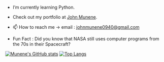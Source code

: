 




 - I’m currently learning Python.
 - Check out my portfolio at [John Munene](https://munene-portfolio.web.app/).
 
 - 📫 How to reach me -> email : johnmunene0940@gmail.com
 - Fun Fact : Did you know that NASA still uses computer programs from the 70s in their Spacecraft?
 
 
 
 
  [![Munene's GitHub stats](https://github-readme-stats.vercel.app/api?username=johnmunene&theme=radical&show_icons=true)](https://github.com/anuraghazra/github-readme-stats)
  [![Top Langs](https://github-readme-stats.vercel.app/api/top-langs/?username=JohnMunene&theme=radical&show_icons=true)](https://github.com/anuraghazra/github-readme-stats)
